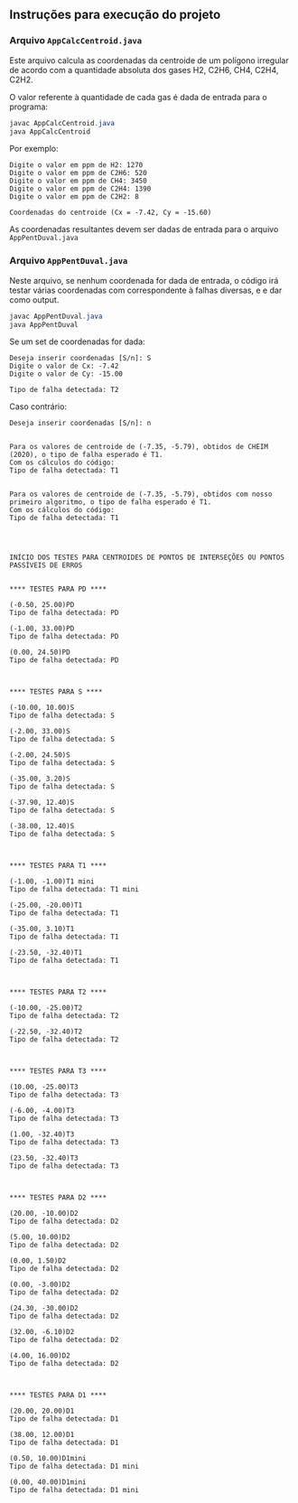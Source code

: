 ## Instruções para execução do projeto

### Arquivo `AppCalcCentroid.java`

Este arquivo calcula as coordenadas da centroide de um polígono irregular de acordo com a quantidade absoluta dos gases H2, C2H6, CH4, C2H4, C2H2.

O valor referente à quantidade de cada gas é dada de entrada para o programa:

```java
javac AppCalcCentroid.java
java AppCalcCentroid
```

Por exemplo:
```
Digite o valor em ppm de H2: 1270 
Digite o valor em ppm de C2H6: 520
Digite o valor em ppm de CH4: 3450
Digite o valor em ppm de C2H4: 1390
Digite o valor em ppm de C2H2: 8

Coordenadas do centroide (Cx = -7.42, Cy = -15.60)
```

As coordenadas resultantes devem ser dadas de entrada para o arquivo `AppPentDuval.java`


### Arquivo `AppPentDuval.java`

Neste arquivo, se nenhum coordenada for dada de entrada, o código irá testar várias coordenadas com correspondente à falhas diversas, e e dar como output.

```java
javac AppPentDuval.java
java AppPentDuval
```

Se um set de coordenadas for dada:
```
Deseja inserir coordenadas [S/n]: S
Digite o valor de Cx: -7.42
Digite o valor de Cy: -15.00

Tipo de falha detectada: T2
```

Caso contrário:
```
Deseja inserir coordenadas [S/n]: n


Para os valores de centroide de (-7.35, -5.79), obtidos de CHEIM (2020), o tipo de falha esperado é T1. 
Com os cálculos do código: 
Tipo de falha detectada: T1


Para os valores de centroide de (-7.35, -5.79), obtidos com nosso primeiro algoritmo, o tipo de falha esperado é T1. 
Com os cálculos do código: 
Tipo de falha detectada: T1




INÍCIO DOS TESTES PARA CENTROIDES DE PONTOS DE INTERSEÇÕES OU PONTOS PASSÍVEIS DE ERROS


**** TESTES PARA PD ****

(-0.50, 25.00)PD
Tipo de falha detectada: PD

(-1.00, 33.00)PD
Tipo de falha detectada: PD

(0.00, 24.50)PD
Tipo de falha detectada: PD



**** TESTES PARA S **** 

(-10.00, 10.00)S
Tipo de falha detectada: S

(-2.00, 33.00)S
Tipo de falha detectada: S

(-2.00, 24.50)S
Tipo de falha detectada: S

(-35.00, 3.20)S
Tipo de falha detectada: S

(-37.90, 12.40)S
Tipo de falha detectada: S

(-38.00, 12.40)S
Tipo de falha detectada: S



**** TESTES PARA T1 **** 

(-1.00, -1.00)T1 mini
Tipo de falha detectada: T1 mini

(-25.00, -20.00)T1
Tipo de falha detectada: T1

(-35.00, 3.10)T1
Tipo de falha detectada: T1

(-23.50, -32.40)T1
Tipo de falha detectada: T1



**** TESTES PARA T2 ****

(-10.00, -25.00)T2
Tipo de falha detectada: T2

(-22.50, -32.40)T2
Tipo de falha detectada: T2



**** TESTES PARA T3 ****

(10.00, -25.00)T3
Tipo de falha detectada: T3

(-6.00, -4.00)T3
Tipo de falha detectada: T3

(1.00, -32.40)T3
Tipo de falha detectada: T3

(23.50, -32.40)T3
Tipo de falha detectada: T3



**** TESTES PARA D2 ****

(20.00, -10.00)D2
Tipo de falha detectada: D2

(5.00, 10.00)D2
Tipo de falha detectada: D2

(0.00, 1.50)D2
Tipo de falha detectada: D2

(0.00, -3.00)D2
Tipo de falha detectada: D2

(24.30, -30.00)D2
Tipo de falha detectada: D2

(32.00, -6.10)D2
Tipo de falha detectada: D2

(4.00, 16.00)D2
Tipo de falha detectada: D2



**** TESTES PARA D1 ****

(20.00, 20.00)D1
Tipo de falha detectada: D1

(38.00, 12.00)D1
Tipo de falha detectada: D1

(0.50, 10.00)D1mini
Tipo de falha detectada: D1 mini

(0.00, 40.00)D1mini
Tipo de falha detectada: D1 mini
```


